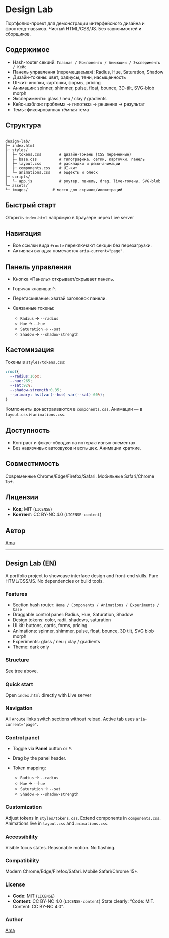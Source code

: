 # Design Lab

Портфолио-проект для демонстрации интерфейсного дизайна и фронтенд-навыков. Чистый HTML/CSS/JS. Без зависимостей и сборщиков.

## Содержимое
- Hash-router секций: `Главная / Компоненты / Анимации / Эксперименты / Кейс`
- Панель управления (перемещаемая): Radius, Hue, Saturation, Shadow
- Дизайн-токены: цвет, радиусы, тени, насыщенность
- UI-кит: кнопки, карточки, формы, pricing
- Анимации: spinner, shimmer, pulse, float, bounce, 3D-tilt, SVG-blob morph
- Эксперименты: glass / neu / clay / gradients
- Кейс-шаблон: проблема → гипотеза → решения → результат
- Темы: фиксированная тёмная тема

## Структура
```

design-lab/
├─ index.html
├─ styles/
│  ├─ tokens.css        # дизайн-токены (CSS переменные)
│  ├─ base.css          # типографика, сетки, карточки, панель
│  ├─ layout.css        # раскладки и демо-анимации
│  ├─ components.css    # UI-кит
│  └─ animations.css    # эффекты и блеск
├─ scripts/
│  └─ app.js            # роутер, панель, drag, live-токены, SVG-blob
└─ assets/
└─ images/           # место для скринов/иллюстраций

````

## Быстрый старт
Открыть `index.html` напрямую в браузере через Live server

## Навигация

* Все ссылки вида `#route` переключают секции без перезагрузки.
* Активная вкладка помечается `aria-current="page"`.

## Панель управления

* Кнопка «Панель» открывает/скрывает панель.
* Горячая клавиша: `P`.
* Перетаскивание: хватай заголовок панели.
* Связанные токены:

  * `Radius` → `--radius`
  * `Hue` → `--hue`
  * `Saturation` → `--sat`
  * `Shadow` → `--shadow-strength`

## Кастомизация

Токены в `styles/tokens.css`:

```css
:root{
  --radius:16px;
  --hue:265;
  --sat:92%;
  --shadow-strength:0.35;
  --primary: hsl(var(--hue) var(--sat) 60%);
}
```

Компоненты донастраиваются в `components.css`. Анимации — в `layout.css` и `animations.css`.

## Доступность

* Контраст и фокус-обводки на интерактивных элементах.
* Без навязчивых автозвуков и вспышек. Анимации краткие.

## Совместимость

Современные Chrome/Edge/Firefox/Safari. Мобильные Safari/Chrome 15+.

## Лицензии

* **Код**: MIT (`LICENSE`)
* **Контент**: CC BY-NC 4.0 (`LICENSE-content`)

## Автор

[Ama](https://github.com/AmaLS367)

---

## Design Lab (EN)

A portfolio project to showcase interface design and front-end skills. Pure HTML/CSS/JS. No dependencies or build tools.

### Features
- Section hash router: `Home / Components / Animations / Experiments / Case`
- Draggable control panel: Radius, Hue, Saturation, Shadow
- Design tokens: color, radii, shadows, saturation
- UI kit: buttons, cards, forms, pricing
- Animations: spinner, shimmer, pulse, float, bounce, 3D tilt, SVG blob morph
- Experiments: glass / neu / clay / gradients
- Theme: dark only

### Structure
See tree above.

### Quick start
Open `index.html` directly with Live server

### Navigation

All `#route` links switch sections without reload. Active tab uses `aria-current="page"`.

### Control panel

* Toggle via **Panel** button or `P`.
* Drag by the panel header.
* Token mapping:

  * `Radius` → `--radius`
  * `Hue` → `--hue`
  * `Saturation` → `--sat`
  * `Shadow` → `--shadow-strength`

### Customization

Adjust tokens in `styles/tokens.css`. Extend components in `components.css`. Animations live in `layout.css` and `animations.css`.

### Accessibility

Visible focus states. Reasonable motion. No flashing.

### Compatibility

Modern Chrome/Edge/Firefox/Safari. Mobile Safari/Chrome 15+.

### License

* **Code**: MIT (`LICENSE`)
* **Content**: CC BY-NC 4.0 (`LICENSE-content`)
  State clearly: “Code: MIT. Content: CC BY-NC 4.0”.

### Author

[Ama](https://github.com/AmaLS367)
